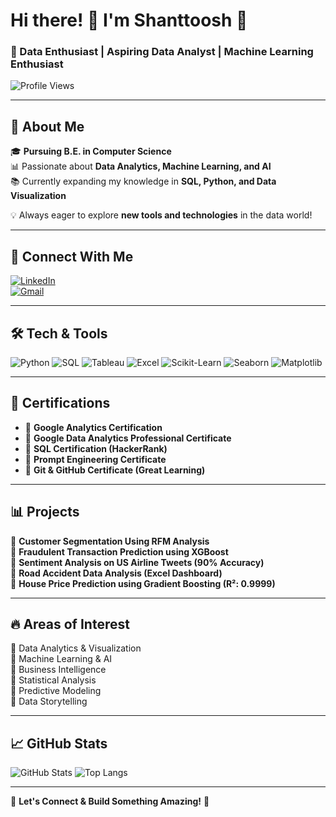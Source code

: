 # Hi there! 👋 I'm **Shanttoosh** 🚀

### 🌟 Data Enthusiast | Aspiring Data Analyst | Machine Learning Enthusiast

![Profile Views](https://komarev.com/ghpvc/?username=shanttoosh&style=flat-square&color=blue)

---

## 🚀 About Me

🎓 **Pursuing B.E. in Computer Science**  
📊 Passionate about **Data Analytics, Machine Learning, and AI**  
📚 Currently expanding my knowledge in **SQL, Python, and Data Visualization**

💡 Always eager to explore **new tools and technologies** in the data world!

---

## 💼 Connect With Me

[![LinkedIn](https://img.shields.io/badge/-LinkedIn-blue?style=flat&logo=Linkedin&logoColor=white)](https://www.linkedin.com/in/shanttoosh-v-470484289/)  
[![Gmail](https://img.shields.io/badge/-Email-red?style=flat&logo=gmail&logoColor=white)](mailto:Shanttoosh@gmail.com)

---

## 🛠️ Tech & Tools

![Python](https://img.shields.io/badge/Python-3776AB?style=for-the-badge&logo=python&logoColor=white)
![SQL](https://img.shields.io/badge/SQL-4479A1?style=for-the-badge&logo=MySQL&logoColor=white)
![Tableau](https://img.shields.io/badge/Tableau-E97627?style=for-the-badge&logo=Tableau&logoColor=white)
![Excel](https://img.shields.io/badge/Microsoft_Excel-217346?style=for-the-badge&logo=microsoft-excel&logoColor=white)
![Scikit-Learn](https://img.shields.io/badge/Scikit_Learn-F7931E?style=for-the-badge&logo=scikit-learn&logoColor=white)
![Seaborn](https://img.shields.io/badge/Seaborn-4B8BBE?style=for-the-badge&logo=python&logoColor=white)
![Matplotlib](https://img.shields.io/badge/Matplotlib-4B8BBE?style=for-the-badge&logo=python&logoColor=white)

---

## 📌 Certifications

- 🏅 **Google Analytics Certification**
- 🏅 **Google Data Analytics Professional Certificate**
- 🏅 **SQL Certification (HackerRank)**
- 🏅 **Prompt Engineering Certificate**
- 🏅 **Git & GitHub Certificate (Great Learning)**

---

## 📊 Projects

🔹 **Customer Segmentation Using RFM Analysis**  
🔹 **Fraudulent Transaction Prediction using XGBoost**  
🔹 **Sentiment Analysis on US Airline Tweets (90% Accuracy)**  
🔹 **Road Accident Data Analysis (Excel Dashboard)**  
🔹 **House Price Prediction using Gradient Boosting (R²: 0.9999)**

---

## 🔥 Areas of Interest

📌 Data Analytics & Visualization  
📌 Machine Learning & AI  
📌 Business Intelligence  
📌 Statistical Analysis  
📌 Predictive Modeling  
📌 Data Storytelling

---

## 📈 GitHub Stats

![GitHub Stats](https://github-readme-stats.vercel.app/api?username=shanttoosh&show_icons=true&theme=radical)
![Top Langs](https://github-readme-stats.vercel.app/api/top-langs/?username=shanttoosh&layout=compact&theme=radical)

---

🚀 **Let's Connect & Build Something Amazing!** 🚀
